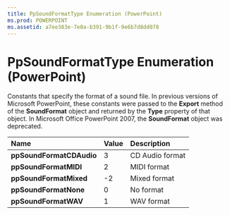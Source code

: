 ```yaml
---
title: PpSoundFormatType Enumeration (PowerPoint)
ms.prod: POWERPOINT
ms.assetid: a7ee383e-7e0a-b391-9b1f-9e6b7d8dd078
---
```



# PpSoundFormatType Enumeration (PowerPoint)

Constants that specify the format of a sound file. In previous versions of Microsoft PowerPoint, these constants were passed to the  **Export** method of the **SoundFormat** object and returned by the **Type** property of that object. In Microsoft Office PowerPoint 2007, the **SoundFormat** object was deprecated.



|**Name**|**Value**|**Description**|
|:-----|:-----|:-----|
|**ppSoundFormatCDAudio**|3|CD Audio format|
|**ppSoundFormatMIDI**|2|MIDI format|
|**ppSoundFormatMixed**|-2|Mixed format|
|**ppSoundFormatNone**|0|No format|
|**ppSoundFormatWAV**|1|WAV format|

